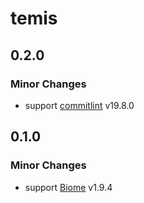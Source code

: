 # temis

## 0.2.0

### Minor Changes

- support [commitlint](https://github.com/conventional-changelog/commitlint) v19.8.0

## 0.1.0

### Minor Changes

- support [Biome](https://github.com/biomejs/biome) v1.9.4
